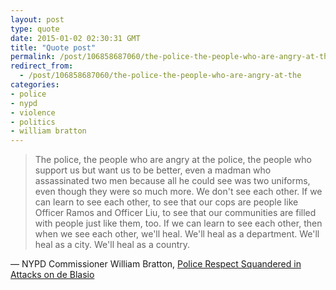 ```yaml
---
layout: post
type: quote
date: 2015-01-02 02:30:31 GMT
title: "Quote post"
permalink: /post/106858687060/the-police-the-people-who-are-angry-at-the
redirect_from: 
  - /post/106858687060/the-police-the-people-who-are-angry-at-the
categories:
- police
- nypd
- violence
- politics
- william bratton
---
```

<blockquote>The police, the people who are angry at the police, the people who support us but want us to be better, even a madman who assassinated two men because all he could see was two uniforms, even though they were so much more. We don't see each other. If we can learn to see each other, to see that our cops are people like Officer Ramos and Officer Liu, to see that our communities are filled with people just like them, too. If we can learn to see each other, then when we see each other, we'll heal. We'll heal as a department. We'll heal as a city. We'll heal as a country.</blockquote>

 — NYPD Commissioner William Bratton, <a href="http://www.nytimes.com/2014/12/30/opinion/police-respect-squandered-in-attacks-on-de-blasio.html">Police Respect Squandered in Attacks on de Blasio</a>